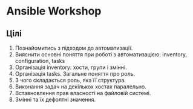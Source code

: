 Ansible Workshop
================

Цілі
----

1. Познайомитись з підходом до автоматизації.
1. Вияснити основні поняття при роботі з автоматизацією: inventory, configuration, tasks
1. Організація inventory: хости, групи і змінні.
1. Організація tasks. Загальне поняття про роль.
2. З чого складається роль, яка її структура.
4. Виконання задач на декількох хостах паралельно.
5. Вставновлення прав власності на файловій системі.
5. Змінні та їх дефолтні значення.
